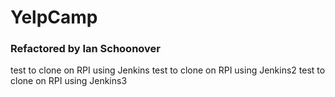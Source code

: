 # YelpCamp

### Refactored by Ian Schoonover

test to clone on RPI using Jenkins
test to clone on RPI using Jenkins2
test to clone on RPI using Jenkins3
